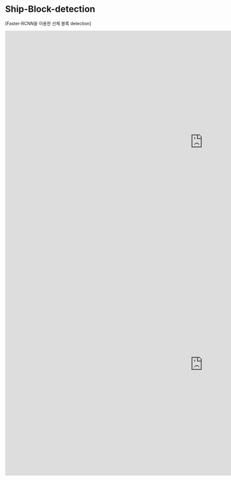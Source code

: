 # Ship-Block-detection

[Faster-RCNN을 이용한 선체 블록 detection]

<iframe width="1280" height="720" src="https://www.youtube.com/embed/XwOzxECaNeU" frameborder="0" allow="accelerometer; autoplay; clipboard-write; encrypted-media; gyroscope; picture-in-picture" allowfullscreen></iframe>




<iframe width="1280" height="720" src="https://www.youtube.com/embed/XwOzxECaNeU" frameborder="0" allow="accelerometer; autoplay; clipboard-write; encrypted-media; gyroscope; picture-in-picture" allowfullscreen></iframe>
